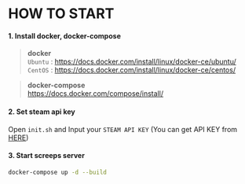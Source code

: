 # HOW TO START

#### 1. Install docker, docker-compose
>**docker**<br>
>`Ubuntu` : https://docs.docker.com/install/linux/docker-ce/ubuntu/<br>
>`CentOS` : https://docs.docker.com/install/linux/docker-ce/centos/

>**docker-compose**<br>
>https://docs.docker.com/compose/install/<br>

#### 2. Set steam api key
Open `init.sh` and Input your `STEAM API KEY` (You can get API KEY from [HERE](https://steamcommunity.com/dev/apikey))

#### 3. Start screeps server
```bash
docker-compose up -d --build
```
